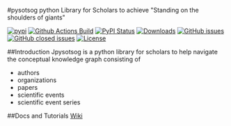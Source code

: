 #pysotsog
python Library for Scholars to achieve "Standing on the shoulders of giants"

[![pypi](https://img.shields.io/pypi/pyversions/pysotsog)](https://pypi.org/project/pysotsog/)
[![Github Actions Build](https://github.com/elimintz/pysotsog/workflows/Build/badge.svg?branch=master)](https://github.com/elimintz/pysotsog/actions?query=workflow%3ABuild+branch%3Amaster)
[![PyPI Status](https://img.shields.io/pypi/v/pysotsog.svg)](https://pypi.python.org/pypi/pysotsog/)
[![Downloads](https://pepy.tech/badge/pysotsog)](https://pepy.tech/project/pysotsog)
[![GitHub issues](https://img.shields.io/github/issues/WolfgangFahl/pysotsog.svg)](https://github.com/WolfgangFahl/pysotsog/issues)
[![GitHub closed issues](https://img.shields.io/github/issues-closed/WolfgangFahl/pysotsog.svg)](https://github.com/WolfgangFahl/pysotsog/issues/?q=is%3Aissue+is%3Aclosed)
[![License](https://img.shields.io/github/license/WolfgangFahl/pysotsog.svg)](https://www.apache.org/licenses/LICENSE-2.0)

##Introduction
Jpysotsog is a python library for scholars to help navigate the conceptual knowledge graph consisting of

- authors
- organizations
- papers
- scientific events
- scientific event series

##Docs and Tutorials
[Wiki](https://wiki.bitplan.com/index.php/Pysotsog)
